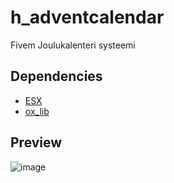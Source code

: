 # h_adventcalendar
Fivem Joulukalenteri systeemi

## Dependencies
- [ESX](https://github.com/esx-framework/esx_core)
- [ox_lib](https://github.com/overextended/ox_lib)

## Preview

![image](https://github.com/huehue95/h_adventcalendar/assets/58138952/b9384718-0854-406a-afc4-55ef39a5a053)

